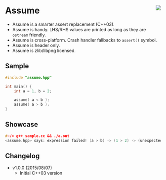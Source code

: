Assume <a href="https://travis-ci.org/r-lyeh/assume"><img src="https://api.travis-ci.org/r-lyeh/assume.svg?branch=master" align="right" /></a>
=======

- Assume is a smarter assert replacement (C++03).
- Assume is handy. LHS/RHS values are printed as long as they are `ostream` friendly.
- Assume is cross-platform. Crash handler fallbacks to `assert()` symbol.
- Assume is header only.
- Assume is zlib/libpng licensed.

## Sample

```c++
#include "assume.hpp"

int main() {
    int a = 1, b = 2;

    assume( a < b );
    assume( a > b );
}
```

## Showcase

```c++
#~/> g++ sample.cc && ./a.out
<assume.hpp> says: expression failed! (a > b) -> (1 > 2) -> (unexpected) at sample.cc:7
```

## Changelog

- v1.0.0 (2015/08/07)
  - Initial C++03 version
